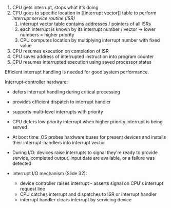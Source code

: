 1. CPU gets interrupt, stops what it's doing
2. CPU goes to specific location in [[interrupt vector]] table to perform *interrupt service routine (ISR)*
	1. interrupt vector table contains addresses / pointers of all ISRs
	2. each interrupt is known by its interrupt number / vector -> lower numbers = higher priority
	3. CPU computes location by multiplying interrupt number with fixed value
3. CPU resumes execution on completion of ISR
4. CPU saves address of interrupted instruction into program counter
5. CPU resumes interrupted execution using saved processor states

Efficient interrupt handling is needed for good system performance.

Interrupt-controller hardware:
- defers interrupt handling during critical processing
- provides efficient dispatch to interrupt handler
- supports multi-level interrupts with priority

- CPU defers low priority interrupt when higher priority interrupt is being served
- At boot time: OS probes hardware buses for present devices and installs their interrupt-handlers into interrupt vector
- During I/O: devices raise interrupts to signal they're ready to provide service, completed output, input data are available, or a failure was detected
- Interrupt I/O mechanism (Slide 32):
	- device controller raises interrupt - asserts signal on CPU's interrupt request line
	- CPU catches interrupt and dispatches to ISR or interrupt handler
	- interrupt handler clears interrupt by servicing device
